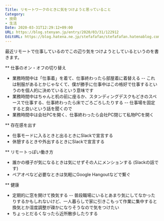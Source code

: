 ```yaml
---
Title: リモートワークのときに気をつけようと思っていること
Category:
- 技術
- 生活
Date: 2020-03-31T12:29:12+09:00
URL: https://blog.stenyan.jp/entry/2020/03/31/122912
EditURL: https://blog.hatena.ne.jp/stefafafan/stefafafan.hatenablog.com/atom/entry/26006613543097028
---
```


最近リモートで仕事しているのでこの辺り気をつけようとしているというのを書きます。

** 仕事のオン・オフの切り替え
- 業務時間中は「仕事着」を着て、仕事終わったら部屋着に着替える
-- これは制服があるとかじゃなくて、僕が勝手に仕事中はこの格好で仕事するというのを個人的に決めているという意味です
- 業務時間中はちゃんと机の前に座るか、スタンディングデスクもどきのスペースで仕事する、仕事終わったら床でごろごろしたりする
-- 仕事場を固定すると良いという話を聞くので
- 業務時間中は会社PCを開く、仕事終わったら会社PC閉じて私物PCを開く

** 存在感を出す
- 仕事モードに入るときと出るときにSlackで宣言する
- 休憩するときや外出するときにSlackで宣言する

** リモートっぽい働き方
- 誰かの様子が気になるときは気にせずその人にメンションする (Slackの話です)
- ペアオペなど必要なときは気軽にGoogle Hangoutなどで繋ぐ

** 健康
- 定期的に窓を開けて換気する
-- 普段職場にいるとあまり気にしてなかったりするかもしれないけど、一人暮らしで家に引きこもって作業に集中すると換気とか湿度調整が疎かになりそうなので気をつけたい
- ちょっとだるくなったら近所散歩したりする
